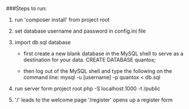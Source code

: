 ###Steps to run:

1. run 'composer install' from project root

2. set database username and password in config.ini file

3. import db.sql database
    - first create a new blank database in the MySQL shell to serve as a destination for your data.
    CREATE DATABASE quantox;
    
    - then log out of the MySQL shell and type the following on the command line:
    mysql -u [username] -p quantox < db.sql

4. run server form project root
	php -S localhost:1000 -t /public

5. '/' leads to the welcome page
   '/register' opens up a register form